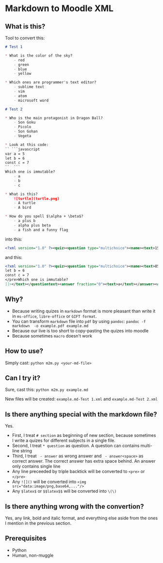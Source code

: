 # Markdown to Moodle XML 

## What is this?

Tool to convert this:

```markdown
# Test 1

* What is the color of the sky?
    - red
    - green
    - blue 
    - yellow

* Which ones are programmer's text editor?
    - sublime text 
    - vim 
    - atom 
    - microsoft word

# Test 2

* Who is the main protagonist in Dragon Ball?
    - Son Goku 
    - Picolo
    - Son Gohan
    - Vegeta

* Look at this code:
`` ```javascript
var a = 5
let b = 6
const c = 7
``  ```
Which one is immutable?
    - a
    - b
    - c 

* What is this?
    ![turtle](turtle.png)
    - A turtle 
    - A bird

* How do you spell $\alpha + \beta$?
    - a plus b
    - alpha plus beta
    - a fish and a funny flag
```

into this:
```xml
<?xml version="1.0" ?><quiz><question type="multichoice"><name><text>15f6bfae9c738eb5d5a625137c68f9d97217c9837bcef14f390b01f7</text></name><questiontext format="html"><text><![CDATA[What is the color of the sky?]]></text></questiontext><answer fraction="0"><text>red</text></answer><answer fraction="0"><text>green</text></answer><answer fraction="100.0"><text>blue</text></answer><answer fraction="0"><text>yellow</text></answer><shuffleanswers>1</shuffleanswers><single>true<answernumbering>abc</answernumbering></question><question type="multichoice"><name><text>1eb06c0febabb0ca206aa732e0bb607e50467a84209bf89b311afe3a</text></name><questiontext format="html"><text><![CDATA[Which ones are programmer's text editor?]]></text></questiontext><answer fraction="33.33"><text>sublime text</text></answer><answer fraction="33.33"><text>vim</text></answer><answer fraction="33.33"><text>atom</text></answer><answer fraction="0"><text>microsoft word</text></answer><shuffleanswers>1</shuffleanswers>false</single><answernumbering>abc</answernumbering></question></quiz>
```
and this:
```xml
<?xml version="1.0" ?><quiz><question type="multichoice"><name><text>85de507bd37c9dce0bac518e16fd8fa5b55cff8861fb49ec57f133cd</text></name><questiontext format="html"><text><![CDATA[Who is the main protagonist in Dragon Ball?]]></text></questiontext><answer fraction="100.0"><text>Son Goku</text></answer><answer fraction="0"><text>Picolo</text></answer><answer fraction="0"><text>Son Gohan</text></answer><answer fraction="0"><text>Vegeta</text></answer><shuffleanswers>1</shuffleanswers><single>true<answernumbering>abc</answernumbering></question><question type="multichoice"><name><text>6761a53fa753fbc447640804062afb329b98e9931e825ae0914255dd</text></name><questiontext format="html"><text><![CDATA[Look at this code:<pre>var a = 5
let b = 6
const c = 7
</pre>Which one is immutable?
]]></text></questiontext><answer fraction="0"><text>a</text></answer><answer fraction="0"><text>b</text></answer><answer fraction="100.0"><text>c</text></answer><shuffleanswers>1</shuffleanswers><single>true<answernumbering>abc</answernumbering></question></quiz>
```

## Why?

* Because writing quizes in `markdown` format is more pleasant than write it in `ms-office`, `libre-office` or `GIFT format`.
* You can transform `markdown` file into `pdf` by using `pandoc`: `pandoc -f markdown  -o example.pdf example.md`
* Because our live is too short to copy-pasting the quizes into moodle
* Because sometimes `macro` doesn't work

## How to use?

Simply cast: `python m2m.py <your-md-file>`

## Can I try it?

Sure, cast this: `python m2m.py example.md`

New files will be created: `example.md-Test 1.xml` and `example.md-Test 2.xml`

## Is there anything special with the markdown file?

Yes.

* First, I treat `# section` as beginning of new section, because sometimes I write a quizes for different subjects in a single file.
* Second, I treat `* question` as question. A question can contains multi-line string
* Third, I treat ` - answer` as wrong answer and ` - answer<space>` as correct answer. The correct answer has extra space behind. An answer only contains single line
* Any line preceeded by triple backtick will be converted to `<pre>` or `</pre>`
* Any `![]()` will be converted into `<img src="data:image/png,base64,..."/>`
* Any `$latex$` or `$$latex$$` will be converted into `\(\)`

## Is there anything wrong with the convertion?

Yes, any link, bold and italic format, and everything else aside from the ones I mention in the previous section.

## Prerequisites

* Python
* Human, non-muggle